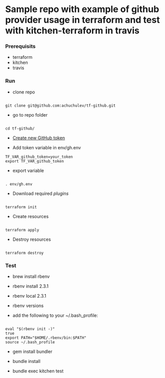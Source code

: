 # Sample repo with example of github provider usage in terraform and test with kitchen-terraform in travis

### Prerequisits

* terraform
* kitchen
* travis

### Run

* clone repo 

```

git clone git@github.com:achuchulev/tf-github.git

```

* go to repo folder

```

cd tf-github/

```

* [Create new GitHub token](https://github.com/settings/tokens) 

* Add token variable in env/gh.env  

```
TF_VAR_github_token=your_token
export TF_VAR_github_token

```

* export variable 

```

. env/gh.env

```

* Download required *plugins*

```

terraform init

```

* Create resources

```

terraform apply

```

* Destroy resources


```

terraform destroy

```

### Test

* brew install rbenv

* rbenv install 2.3.1

* rbenv local 2.3.1

* rbenv versions

* add the following to your ~/.bash_profile:

```

eval "$(rbenv init -)"
true
export PATH="$HOME/.rbenv/bin:$PATH"
source ~/.bash_profile

```

* gem install bundler

* bundle install

* bundle exec kitchen test
